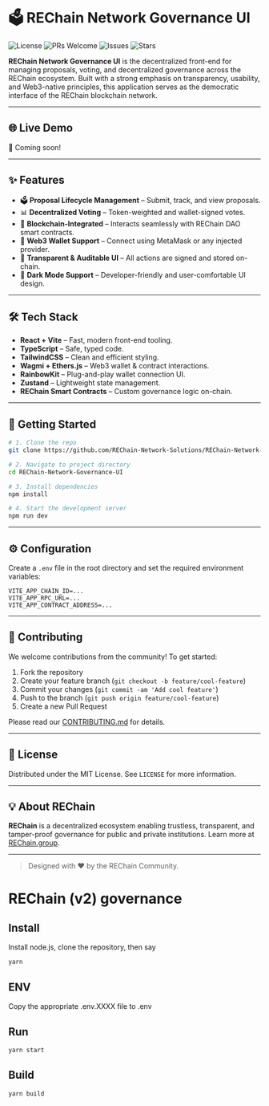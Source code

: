 # 🗳️ REChain Network Governance UI

![License](https://img.shields.io/github/license/REChain-Network-Solutions/REChain-Network-Governance-UI)
![PRs Welcome](https://img.shields.io/badge/PRs-welcome-brightgreen.svg)
![Issues](https://img.shields.io/github/issues/REChain-Network-Solutions/REChain-Network-Governance-UI)
![Stars](https://img.shields.io/github/stars/REChain-Network-Solutions/REChain-Network-Governance-UI)

**REChain Network Governance UI** is the decentralized front-end for managing proposals, voting, and decentralized governance across the REChain ecosystem. Built with a strong emphasis on transparency, usability, and Web3-native principles, this application serves as the democratic interface of the REChain blockchain network.

---

## 🌐 Live Demo

🚧 Coming soon!

---

## ✨ Features

- 🗳️ **Proposal Lifecycle Management** – Submit, track, and view proposals.
- 📊 **Decentralized Voting** – Token-weighted and wallet-signed votes.
- 🔗 **Blockchain-Integrated** – Interacts seamlessly with REChain DAO smart contracts.
- 🔐 **Web3 Wallet Support** – Connect using MetaMask or any injected provider.
- 🧾 **Transparent & Auditable UI** – All actions are signed and stored on-chain.
- 🌙 **Dark Mode Support** – Developer-friendly and user-comfortable UI design.

---

## 🛠️ Tech Stack

- **React + Vite** – Fast, modern front-end tooling.
- **TypeScript** – Safe, typed code.
- **TailwindCSS** – Clean and efficient styling.
- **Wagmi + Ethers.js** – Web3 wallet & contract interactions.
- **RainbowKit** – Plug-and-play wallet connection UI.
- **Zustand** – Lightweight state management.
- **REChain Smart Contracts** – Custom governance logic on-chain.

---

## 🚀 Getting Started

```bash
# 1. Clone the repo
git clone https://github.com/REChain-Network-Solutions/REChain-Network-Governance-UI.git

# 2. Navigate to project directory
cd REChain-Network-Governance-UI

# 3. Install dependencies
npm install

# 4. Start the development server
npm run dev
```

---

## ⚙️ Configuration

Create a `.env` file in the root directory and set the required environment variables:

```env
VITE_APP_CHAIN_ID=...
VITE_APP_RPC_URL=...
VITE_APP_CONTRACT_ADDRESS=...
```

---

## 🤝 Contributing

We welcome contributions from the community! To get started:

1. Fork the repository
2. Create your feature branch (`git checkout -b feature/cool-feature`)
3. Commit your changes (`git commit -am 'Add cool feature'`)
4. Push to the branch (`git push origin feature/cool-feature`)
5. Create a new Pull Request

Please read our [CONTRIBUTING.md](CONTRIBUTING.md) for details.

---

## 📄 License

Distributed under the MIT License. See `LICENSE` for more information.

---

## 💡 About REChain

**REChain** is a decentralized ecosystem enabling trustless, transparent, and tamper-proof governance for public and private institutions. Learn more at [REChain.group](https://rechain.group).

---

> Designed with ❤️ by the REChain Community.

# REChain (v2) governance

## Install

Install node.js, clone the repository, then say

```sh
yarn
```

## ENV

Copy the appropriate .env.XXXX file to .env

## Run

```sh
yarn start
```

## Build

```sh
yarn build
```
